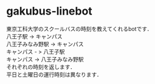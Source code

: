 # gakubus-linebot
東京工科大学のスクールバスの時刻を教えてくれるbotです．  
八王子駅 -> キャンパス  
八王子みなみ野駅 -> キャンパス  
キャンパス - > 八王子駅  
キャンパス -> 八王子みなみ野駅  
それぞれの時刻を返します．  
平日と土曜日の運行時刻は異なります．  
